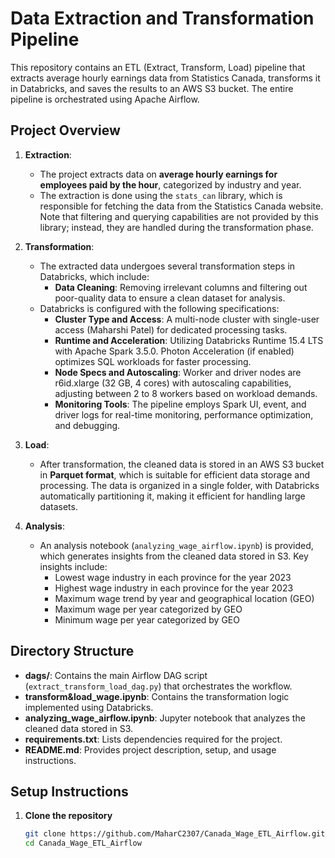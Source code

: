 # Data Extraction and Transformation Pipeline

This repository contains an ETL (Extract, Transform, Load) pipeline that extracts average hourly earnings data from Statistics Canada, transforms it in Databricks, and saves the results to an AWS S3 bucket. The entire pipeline is orchestrated using Apache Airflow.

## Project Overview

1. **Extraction**: 
   - The project extracts data on **average hourly earnings for employees paid by the hour**, categorized by industry and year.
   - The extraction is done using the `stats_can` library, which is responsible for fetching the data from the Statistics Canada website. Note that filtering and querying capabilities are not provided by this library; instead, they are handled during the transformation phase.

2. **Transformation**: 
   - The extracted data undergoes several transformation steps in Databricks, which include:
     - **Data Cleaning**: Removing irrelevant columns and filtering out poor-quality data to ensure a clean dataset for analysis.
   - Databricks is configured with the following specifications:
     - **Cluster Type and Access**: A multi-node cluster with single-user access (Maharshi Patel) for dedicated processing tasks.
     - **Runtime and Acceleration**: Utilizing Databricks Runtime 15.4 LTS with Apache Spark 3.5.0. Photon Acceleration (if enabled) optimizes SQL workloads for faster processing.
     - **Node Specs and Autoscaling**: Worker and driver nodes are r6id.xlarge (32 GB, 4 cores) with autoscaling capabilities, adjusting between 2 to 8 workers based on workload demands.
     - **Monitoring Tools**: The pipeline employs Spark UI, event, and driver logs for real-time monitoring, performance optimization, and debugging.

3. **Load**: 
   - After transformation, the cleaned data is stored in an AWS S3 bucket in **Parquet format**, which is suitable for efficient data storage and processing. The data is organized in a single folder, with Databricks automatically partitioning it, making it efficient for handling large datasets.

4. **Analysis**: 
   - An analysis notebook (`analyzing_wage_airflow.ipynb`) is provided, which generates insights from the cleaned data stored in S3. Key insights include:
     - Lowest wage industry in each province for the year 2023
     - Highest wage industry in each province for the year 2023
     - Maximum wage trend by year and geographical location (GEO)
     - Maximum wage per year categorized by GEO
     - Minimum wage per year categorized by GEO

## Directory Structure

- **dags/**: Contains the main Airflow DAG script (`extract_transform_load_dag.py`) that orchestrates the workflow.
- **transform&load_wage.ipynb**: Contains the transformation logic implemented using Databricks.
- **analyzing_wage_airflow.ipynb**: Jupyter notebook that analyzes the cleaned data stored in S3.
- **requirements.txt**: Lists dependencies required for the project.
- **README.md**: Provides project description, setup, and usage instructions.

## Setup Instructions

1. **Clone the repository**
   ```bash
   git clone https://github.com/MaharC2307/Canada_Wage_ETL_Airflow.git
   cd Canada_Wage_ETL_Airflow
